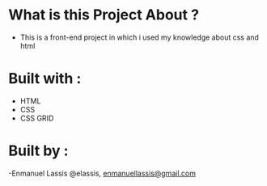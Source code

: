 # What is this Project About ?
- This is a front-end project in which i used my knowledge about css and html
# Built with :
* HTML
* CSS
* CSS GRID

# Built by :
-Enmanuel Lassis @elassis, enmanuellassis@gmail.com
